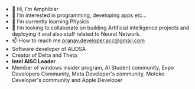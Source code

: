 - 👋 Hi, I’m Amphibiar
- 👀 I’m interested in programming, developing apps etc...
- 🌱 I’m currently learning Physics
- 💞️ I’m looking to collaborate on building Artificial intelligence projects and deploying it and also stuff related to Neural Network.
- 📫 How to reach me pranav.developer.acc@gmail.com
- Software developer of AUDSA
- Creator of Delta and Theta
- **Intel AISC Leader**
- Member of windows insider program, AI Student community, Expo Developers Community, Meta Developer's community, Motoko Developer's community and Apple Developer


